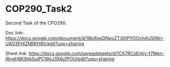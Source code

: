 # COP290_Task2
Second Task of the CPO290.

Doc link:   https://docs.google.com/document/d/18ki6gsDNpoZT30IPYOOchAUSIWrj-UAO3FHlZNRKH80/edit?usp=sharing

Sheet link: https://docs.google.com/spreadsheets/d/1CX7RCzEnVv-f7Men-jRngH8KShkSuIPCWpJ3X8zfPOU/edit?usp=sharing
